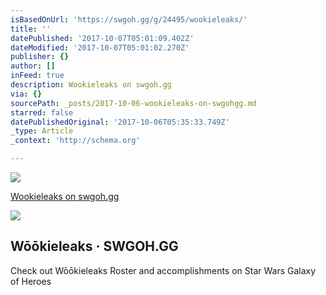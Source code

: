 ```yaml
---
isBasedOnUrl: 'https://swgoh.gg/g/24495/wookieleaks/'
title: ''
datePublished: '2017-10-07T05:01:09.402Z'
dateModified: '2017-10-07T05:01:02.270Z'
publisher: {}
author: []
inFeed: true
description: Wookieleaks on swgoh.gg
via: {}
sourcePath: _posts/2017-10-06-wookieleaks-on-swgohgg.md
starred: false
datePublishedOriginal: '2017-10-06T05:35:33.749Z'
_type: Article
_context: 'http://schema.org'

---
```

![](https://the-grid-user-content.s3-us-west-2.amazonaws.com/49b778b8-00ff-4463-a7ce-6038e6cc9183.png)

[Wookieleaks on swgoh.gg][0]

<article style=""><img src="https://s3-us-west-2.amazonaws.com/the-grid-img/p/96ad4169d33b6315625b9ce351b328e68b6fb5ea.png" /><h1>Wōōkieleaks · SWGOH.GG</h1><p>Check out Wōōkieleaks Roster and accomplishments on Star Wars Galaxy of Heroes</p></article>



[0]: https://swgoh.gg/g/24495/wookieleaks/